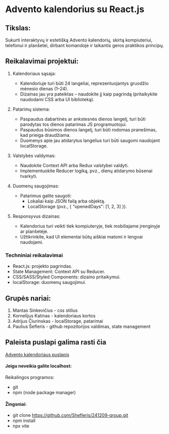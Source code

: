 # Advento kalendorius su React.js
## Tikslas:
Sukurti interaktyvų ir estetišką Advento kalendorių, skirtą kompiuteriui, telefonui ir planšetei, dirbant komandoje ir laikantis geros praktikos principų.

## Reikalavimai projektui:
1. Kalendoriaus sąsaja:
    - Kalendoriuje turi būti 24 langeliai, reprezentuojantys gruodžio mėnesio dienas (1–24).
    - Dizainas jau yra pateiktas – naudokite jį kaip pagrindą (pritaikykite naudodami CSS arba UI biblioteką).

2. Patarimų sistema:
    - Paspaudus dabartinės ar ankstesnės dienos langelį, turi būti parodytas tos dienos patarimas JS programuotojui.
    - Paspaudus būsimos dienos langelį, turi būti rodomas pranešimas, kad prieiga draudžiama.
    - Duomenys apie jau atidarytus langelius turi būti saugomi naudojant localStorage.

3. Valstybės valdymas:
    - Naudokite Context API arba Redux valstybei valdyti.
    - Implementuokite Reducer logiką, pvz., dienų atidarymo būsenai tvarkyti.

4. Duomenų saugojimas:
    - Patarimus galite saugoti:
        - Lokaliai kaip JSON failą arba objektą.
        - LocalStorage (pvz., { "openedDays": [1, 2, 3] }).

5. Responsyvus dizainas:
    - Kalendorius turi veikti tiek kompiuteryje, tiek mobiliajame įrenginyje ar planšetėje.
    - Užtikrinkite, kad UI elementai būtų aiškiai matomi ir lengvai naudojami.

### Techniniai reikalavimai
- React.js: projekto pagrindas.
- State Management: Context API su Reducer.
- CSS/SASS/Styled Components: dizaino pritaikymui.
- localStorage: duomenų saugojimui.

## Grupės nariai:
1. Mantas Sinkevičius - css stilius
2. Kornelijus Katinas - kalendoriaus kortos
3. Adrijus Čiurinskas - localStorage, patarimai
4. Paulius Šefleris - github repozitorijos valdimas, state management

## Paleista puslapi galima rasti čia
[Advento kalendoriaus puslapis](https://shefleris.github.io/241209-group/)


#### Jeigu neveikia galite localhost:
Reikalingos programos:
- git
- npm (node package manager)

#### Žingsniai:
- git clone https://github.com/Shefleris/241209-group.git
- npm install
- npx vite